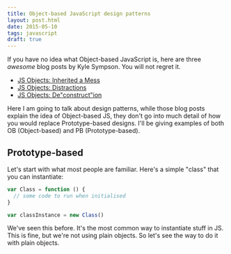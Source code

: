 ```yaml
---
title: Object-based JavaScript design patterns
layout: post.html
date: 2015-05-10
tags: javascript
draft: true
---
```


If you have no idea what Object-based JavaScript is, here are three *awesome*
blog posts by Kyle Sympson.  You will not regret it.

- [JS Objects: Inherited a Mess](http://davidwalsh.name/javascript-objects)
- [JS Objects: Distractions](http://davidwalsh.name/javascript-objects-distractions)
- [JS Objects: De"construct"ion](http://davidwalsh.name/javascript-objects-deconstruction)

Here I am going to talk about design patterns, while those blog posts explain
the idea of Object-based JS, they don't go into much detail of how you would
replace Prototype-based designs.  I'll be giving examples of both OB
(Object-based) and PB (Prototype-based).

## Prototype-based

Let's start with what most people are familiar.  Here's a simple "class" that
you can instantiate:

``` javascript
var Class = function () {
  // some code to run when initialised
}

var classInstance = new Class()
```

We've seen this before.  It's the most common way to instantiate stuff in JS.
This is fine, but we're not using plain objects.  So let's see the way to do it
with plain objects.
